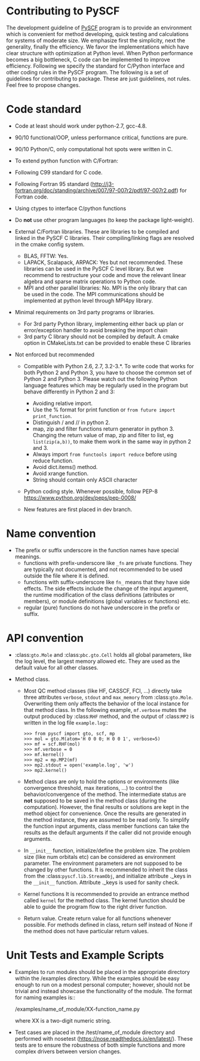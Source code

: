 # Contributing to PySCF

The development guideline of [PySCF](https://github.com/sunqm/pyscf) program is
to provide an environment which is convenient for method developing, quick
testing and calculations for systems of moderate size.  We emphasize first the
simplicity, next the generality, finally the efficiency.  We favor the
implementations which have clear structure with optimization at Python level.
When Python performance becomes a big bottleneck, C code can be implemented to
improve efficiency.  Following we specify the standard for C/Python interface
and other coding rules in the PySCF program.  The following is a set of
guidelines for contributing to package.  These are just guidelines, not rules.
Feel free to propose changes.


Code standard
=============

* Code at least should work under python-2.7, gcc-4.8.
 
* 90/10 functional/OOP, unless performance critical, functions are pure.
 
* 90/10 Python/C, only computational hot spots were written in C.
 
* To extend python function with C/Fortran:

* Following C99 standard for C code.

* Following Fortran 95 standard (http://j3-fortran.org/doc/standing/archive/007/97-007r2/pdf/97-007r2.pdf)
  for Fortran code.
   
* Using ctypes to interface C/python functions

* Do **not** use other program languages (to keep the package light-weight).

* External C/Fortran libraries.
  These are libraries to be compiled and linked in the PySCF C libraries.  Their
  compiling/linking flags are resolved in the cmake config system.
  - BLAS, FFTW: Yes.
  - LAPACK, Scalapack, ARPACK: Yes but not recommended.  These libraries can be
    used in the PySCF C level library. But we recommend to restructure your code
    and move the relevant linear algebra and sparse matrix operations to Python
    code.
  - MPI and other parallel libraries: No.  MPI is the only library that can be
    used in the code. The MPI communications should be implemented at python
    level through MPI4py library.

* Minimal requirements on 3rd party programs or libraries.
  - For 3rd party Python library, implementing either back up plan or
    error/exception handler to avoid breaking the import chain
  - 3rd party C library should not be compiled by default. A cmake option in
    CMakeLists.txt can be provided to enable these C libraries

* Not enforced but recommended
  - Compatible with Python 2.6, 2.7, 3.2-3.*.
    To write code that works for both Python 2 and Python 3, you have to choose
    the common set of Python 2 and Python 3.  Please watch out the following
    Python language features which may be regularly used in the program but
    behave differently in Python 2 and 3:
    + Avoiding relative import.
    + Use the % format for print function or `from future import print_function`.
    + Distinguish / and // in python 2.
    + map, zip and filter functions return generator in python 3. Changing the
      return value of map, zip and filter to list, eg `list(zip(a,b))`, to make
      them work in the same way in python 2 and 3.
    + Always import `from functools import reduce` before using reduce function.
    + Avoid dict.items() method.
    + Avoid xrange function.
    + String should contain only ASCII character

  - Python coding style. Whenever possible, follow PEP-8
    https://www.python.org/dev/peps/pep-0008/

  - New features are first placed in dev branch.


Name convention
===============

* The prefix or suffix underscore in the function names have special meanings.
  - functions with prefix-underscore like `_fn` are private functions. They
    are typically not documented, and not recommended to be used outside the
    file where it is defined.
  - functions with suffix-underscore like `fn_` means that they have side
    effects.  The side effects include the change of the input argument, the
    runtime modification of the class definitions (attributes or members), or
    module definitions (global variables or functions) etc.
  - regular (pure) functions do not have underscore in the prefix or suffix.

API convention
==============

* :class:`gto.Mole` and :class:`pbc.gto.Cell` holds all global parameters, like
  the log level, the largest memory allowed etc.  They are used as the default
  value for all other classes.

* Method class.

  - Most QC method classes (like HF, CASSCF, FCI, ...) directly take three
    attributes `verbose`, `stdout` and `max_memory` from
    :class:`gto.Mole`.  Overwriting them only affects the behavior of the local
    instance for that method class.  In the following example, `mf.verbose`
    mutes the output produced by :class:`RHF` method, and the output of
    :class:`MP2` is written in the log file `example.log`::

        >>> from pyscf import gto, scf, mp
        >>> mol = gto.M(atom='H 0 0 0; H 0 0 1', verbose=5)
        >>> mf = scf.RHF(mol)
        >>> mf.verbose = 0
        >>> mf.kernel()
        >>> mp2 = mp.MP2(mf)
        >>> mp2.stdout = open('example.log', 'w')
        >>> mp2.kernel()

  - Method class are only to hold the options or environments (like convergence
    threshold, max iterations, ...) to control the behavior/convergence of the
    method.  The intermediate status are **not** supposed to be saved in the
    method class (during the computation).  However, the final results or
    solutions are kept in the method object for convenience.  Once the results
    are generated in the method instance, they are assumed to be read only. To
    simplify the function input arguments, class member functions can take the
    results as the default arguments if the caller did not provide enough
    arguments.

  - In `__init__` function, initialize/define the problem size.  The problem size
    (like num orbitals etc) can be considered as environment parameter.  The
    environment parameters are not supposed to be changed by other functions.
    It is recommended to inherit the class from the :class:`pyscf.lib.StreamObj`,
    and initialize attribute ._keys in the `__init__` function.  Attribute ._keys
    is used for sanity check.

  - Kernel functions
    It is recommended to provide an entrance method called `kernel` for the
    method class.  The kernel function should be able to guide the program flow
    to the right driver function.

  - Return value.
    Create return value for all functions whenever possible.  For methods
    defined in class, return self instead of None if the method does not have
    particular return values.


Unit Tests and Example Scripts
==============================

* Examples to run modules should be placed in the appropriate directory within
  the /examples directory.  While the examples should be easy enough to run on a
  modest personal computer; however, should not be trivial and instead showcase
  the functionality of the module.  The format for naming examples is::

    /examples/name_of_module/XX-function_name.py

  where XX is a two-digit numeric string.

* Test cases are placed in the /test/name_of_module directory and performed with
  nosetest (https://nose.readthedocs.io/en/latest/).  These tests are to ensure
  the robustness of both simple functions and more complex drivers between
  version changes.
